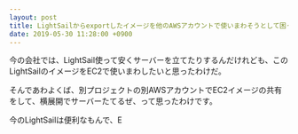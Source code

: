 ```yaml
---
layout: post
title: LightSailからexportしたイメージを他のAWSアカウントで使いまわそうとして困った話
date: 2019-05-30 11:28:00 +0900
---
```


今の会社では、LightSail使って安くサーバーを立てたりするんだけれども、このLightSailのイメージをEC2で使いまわしたいと思ったわけだ。

そんであわよくば、別プロジェクトの別AWSアカウントでEC2イメージの共有をして、横展開でサーバーたてるぜ、って思ったわけです。

今のLightSailは便利なもんで、E
